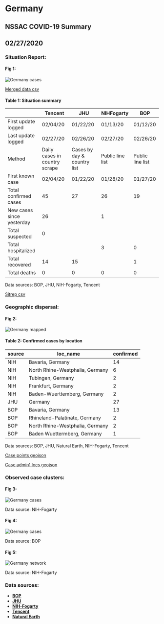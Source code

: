# Germany
## NSSAC COVID-19 Summary
## 02/27/2020



### Situation Report:
#### Fig 1:
![Germany cases](../merged_histories/Germany_merged_histories.png)

[Merged data csv](https://github.com/SchlittDataSci/SchlittDataSci.github.io/blob/master/data/tables/Germany_merged_daily.csv)

#### Table 1: Situation summary


|                           | Tencent                       | JHU                         | NIHFogarty       | BOP              |
|---------------------------|-------------------------------|-----------------------------|------------------|------------------|
| First update logged       | 02/04/20                      | 01/22/20                    | 01/13/20         | 01/12/20         |
| Last update logged        | 02/27/20                      | 02/26/20                    | 02/27/20         | 02/26/20         |
| Method                    | Daily cases in country scrape | Cases by day & country list | Public line list | Public line list |
| First known case          | 02/04/20                      | 01/22/20                    | 01/28/20         | 01/27/20         |
| Total confirmed cases     | 45                            | 27                          | 26               | 19               |
| New cases since yesterday | 26                            |                             | 1                |                  |
| Total suspected           | 0                             |                             |                  |                  |
| Total hospitalized        |                               |                             | 3                | 0                |
| Total recovered           | 14                            | 15                          |                  | 1                |
| Total deaths              | 0                             | 0                           | 0                | 0                |

Data sources: BOP, JHU, NIH-Fogarty, Tencent


[Sitrep csv](https://github.com/SchlittDataSci/SchlittDataSci.github.io/blob/master/data/tables/Germany_sitrep.csv)

### Geographic dispersal:
#### Fig 2:
![Germany mapped](../case_locs/Germany_case_locs.png)

#### Table 2: Confirmed cases by location


| source   | loc_name                        |   confirmed |
|----------|---------------------------------|-------------|
| NIH      | Bavaria, Germany                |          14 |
| NIH      | North Rhine-Westphalia, Germany |           6 |
| NIH      | Tubingen, Germany               |           2 |
| NIH      | Frankfurt, Germany              |           2 |
| NIH      | Baden-Wuerttemberg, Germany     |           2 |
| JHU      | Germany                         |          27 |
| BOP      | Bavaria, Germany                |          13 |
| BOP      | Rhineland-Palatinate, Germany   |           2 |
| BOP      | North Rhine-Westphalia, Germany |           2 |
| BOP      | Baden Wuettermberg, Germany     |           1 |

Data sources: BOP, JHU, Natural Earth, NIH-Fogarty, Tencent


[Case points geojson](https://github.com/SchlittDataSci/SchlittDataSci.github.io/blob/master/data/shapes/Germany_case_locs.geojson)

[Case admin1 locs geojson](https://github.com/SchlittDataSci/SchlittDataSci.github.io/blob/master/data/shapes/Germany_admin1_locs.geojson)

### Observed case clusters:
#### Fig 3:
![Germany cases](../cluster_analysis/Germany_imported_cases_NIHFogarty.png)



Data source: NIH-Fogarty


#### Fig 4:
![Germany cases](../cluster_analysis/Germany_imported_cases_BOP.png)



Data source: BOP


#### Fig 5:
![Germany network](../autochthonous_networks/Germany_network.png)



Data source: NIH-Fogarty


### Data sources:
* **[BOP](https://github.com/beoutbreakprepared/nCoV2019)**
* **[JHU](https://github.com/CSSEGISandData/COVID-19)** 
* **[NIH-Fogarty](https://docs.google.com/spreadsheets/d/1jS24DjSPVWa4iuxuD4OAXrE3QeI8c9BC1hSlqr-NMiU/edit#gid=1187587451)** 
* **[Tencent](https://news.qq.com/zt2020/page/feiyan.htm)**
* **[Natural Earth](https://www.naturalearthdata.com/forums/forum/natural-earth-map-data/cultural-vectors/admin-1-states-provinces-and-their-boundaries/)**

<!-- Global site tag (gtag.js) - Google Analytics -->
<script async src="https://www.googletagmanager.com/gtag/js?id=UA-158816269-1"></script>
<script>
  window.dataLayer = window.dataLayer || [];
  function gtag(){dataLayer.push(arguments);}
  gtag('js', new Date());

  gtag('config', 'UA-158816269-1');
</script>